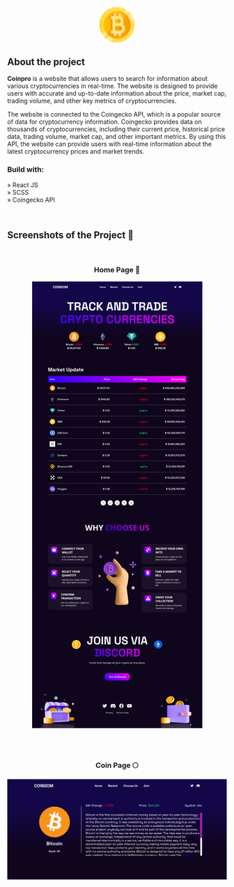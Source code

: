 <div align='center'><img style="width:16%" src='./public/biticon.png'/></div>

<h2>About the project</h2>

<p><b>Coinpro</b> is a website that allows users to search for information about various cryptocurrencies in real-time. The website is designed to provide users with accurate and up-to-date information about the price, market cap, trading volume, and other key metrics of cryptocurrencies. <br/>

The website is connected to the Coingecko API, which is a popular source of data for cryptocurrency information. Coingecko provides data on thousands of cryptocurrencies, including their current price, historical price data, trading volume, market cap, and other important metrics. By using this API, the website can provide users with real-time information about the latest cryptocurrency prices and market trends.
</p>

<!-- 👉 Live Demo: <a href='https://coinpro-crypto.app/'>Coinpro Demo</a> -->

<h3>Build with:</h3>

» React JS <br>
» SCSS  <br>
» Coingecko API <br>

<br>

<h2>Screenshots of the Project 📸</h2>
<br>
<h3 align='center'>Home Page 🏡</h3>

<div align='center'>
<img src='./public/coinpro-screen.png'/>

</div>

<br><br>

<h3 align='center'>Coin Page 🌕</h3>

<div align='center'>
<img src='./public/coinpro-screen-2.png'/>
</div>